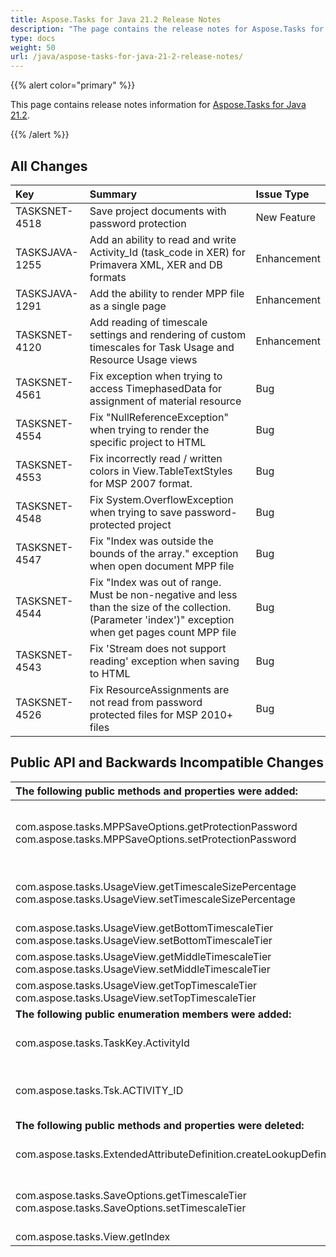```yaml
---
title: Aspose.Tasks for Java 21.2 Release Notes
description: "The page contains the release notes for Aspose.Tasks for Java 21.2."
type: docs
weight: 50
url: /java/aspose-tasks-for-java-21-2-release-notes/
---
```


{{% alert color="primary" %}} 

This page contains release notes information for [Aspose.Tasks for Java 21.2](https://downloads.aspose.com/tasks/java/new-releases/aspose.tasks-for-java-21.2/).

{{% /alert %}}

## **All Changes**
|**Key**|**Summary**|**Issue Type**|
| :- | :- | :- |
| TASKSNET-4518 | Save project documents with password protection | New Feature |
| TASKSJAVA-1255 | Add an ability to read and write Activity_Id (task_code in XER) for Primavera XML, XER and DB formats | Enhancement |
| TASKSJAVA-1291 | Add the ability to render MPP file as a single page | Enhancement |
| TASKSNET-4120 | Add reading of timescale settings and rendering of custom timescales for Task Usage and Resource Usage views | Enhancement |
| TASKSNET-4561 | Fix exception when trying to access TimephasedData for assignment of material resource | Bug |
| TASKSNET-4554 | Fix "NullReferenceException" when trying to render the specific project to HTML | Bug |
| TASKSNET-4553 | Fix incorrectly read / written colors in View.TableTextStyles for MSP 2007 format. | Bug |
| TASKSNET-4548 | Fix System.OverflowException when trying to save password-protected project | Bug |
| TASKSNET-4547 | Fix "Index was outside the bounds of the array." exception when open document MPP file | Bug |
| TASKSNET-4544 | Fix "Index was out of range. Must be non-negative and less than the size of the collection. (Parameter 'index')" exception when get pages count MPP file | Bug |
| TASKSNET-4543 | Fix 'Stream does not support reading' exception when saving to HTML | Bug |
| TASKSNET-4526 | Fix ResourceAssignments are not read from password protected files for MSP 2010+ files | Bug |

## **Public API and Backwards Incompatible Changes**
|**The following public methods and properties were added:**|**Description**|
| :- | :- |
| com.aspose.tasks.MPPSaveOptions.getProtectionPassword com.aspose.tasks.MPPSaveOptions.setProtectionPassword | Gets or sets a password which is used to protect a resulting MPP file. Currently is supported for MS Project 2010 and newer formats.|
| com.aspose.tasks.UsageView.getTimescaleSizePercentage com.aspose.tasks.UsageView.setTimescaleSizePercentage | Gets or sets a percentage to reduce or enlarge the spacing between units on the timescale tier. |
| com.aspose.tasks.UsageView.getBottomTimescaleTier com.aspose.tasks.UsageView.setBottomTimescaleTier | Gets or sets settings of view's bottom timescale tier. |
| com.aspose.tasks.UsageView.getMiddleTimescaleTier com.aspose.tasks.UsageView.setMiddleTimescaleTier | Gets or sets settings of view's middle timescale tier. |
| com.aspose.tasks.UsageView.getTopTimescaleTier com.aspose.tasks.UsageView.setTopTimescaleTier | Gets or sets settings of view's top timescale tier. |
|**The following public enumeration members were added:**|**Description**|
| com.aspose.tasks.TaskKey.ActivityId | Represents the ActivityId field (only applicable to Primavera projects). |
| com.aspose.tasks.Tsk.ACTIVITY_ID | Represents activity id field - a task's unique identifier used by Primavera. (only applicable to Primavera projects). |
|**The following public methods and properties were deleted:**|**Description**|
| com.aspose.tasks.ExtendedAttributeDefinition.createLookupDefinition | Replaced by more specific CreateLookupTaskDefinition and CreateLookupResourceDefinition. |
| com.aspose.tasks.SaveOptions.getTimescaleTier com.aspose.tasks.SaveOptions.setTimescaleTier | View's TopTimescaleTier, MiddleTimescaleTier, BottomTimescaleTier properties should be used instead. |
| com.aspose.tasks.View.getIndex | Not used anymore. |